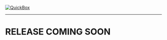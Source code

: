 [![QuickBox](https://quickbox.io/files/2018/12/qb_logo_original.png "QuickBox")](https://quickbox.io)

---

# RELEASE COMING SOON

